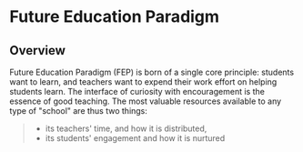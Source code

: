 # Future Education Paradigm

## Overview

Future Education Paradigm (FEP) is born of a single core principle: students want to learn, and teachers want to expend their work effort on helping students learn. The interface of curiosity with encouragement is the essence of good teaching. The most valuable resources available to any type of "school" are thus two things: 

> - its teachers' time, and how it is distributed, 
> - its students' engagement and how it is nurtured